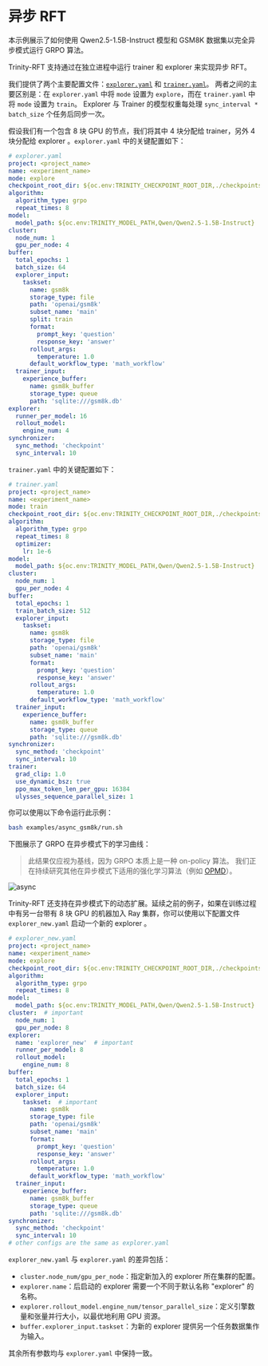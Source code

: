 # 异步 RFT

本示例展示了如何使用 Qwen2.5-1.5B-Instruct 模型和 GSM8K 数据集以完全异步模式运行 GRPO 算法。

Trinity-RFT 支持通过在独立进程中运行 trainer 和 explorer 来实现异步 RFT。

我们提供了两个主要配置文件：[`explorer.yaml`](https://github.com/modelscope/Trinity-RFT/blob/main/examples/async_gsm8k/explorer.yaml) 和 [`trainer.yaml`](https://github.com/modelscope/Trinity-RFT/blob/main/examples/async_gsm8k/trainer.yaml)。
两者之间的主要区别是：在 `explorer.yaml` 中将 `mode` 设置为 `explore`，而在 `trainer.yaml` 中将 `mode` 设置为 `train`。
Explorer 与 Trainer 的模型权重每处理 `sync_interval * batch_size` 个任务后同步一次。

假设我们有一个包含 8 块 GPU 的节点，我们将其中 4 块分配给 trainer，另外 4 块分配给 explorer 。`explorer.yaml` 中的关键配置如下：

```yaml
# explorer.yaml
project: <project_name>
name: <experiment_name>
mode: explore
checkpoint_root_dir: ${oc.env:TRINITY_CHECKPOINT_ROOT_DIR,./checkpoints}
algorithm:
  algorithm_type: grpo
  repeat_times: 8
model:
  model_path: ${oc.env:TRINITY_MODEL_PATH,Qwen/Qwen2.5-1.5B-Instruct}
cluster:
  node_num: 1
  gpu_per_node: 4
buffer:
  total_epochs: 1
  batch_size: 64
  explorer_input:
    taskset:
      name: gsm8k
      storage_type: file
      path: 'openai/gsm8k'
      subset_name: 'main'
      split: train
      format:
        prompt_key: 'question'
        response_key: 'answer'
      rollout_args:
        temperature: 1.0
      default_workflow_type: 'math_workflow'
  trainer_input:
    experience_buffer:
      name: gsm8k_buffer
      storage_type: queue
      path: 'sqlite:///gsm8k.db'
explorer:
  runner_per_model: 16
  rollout_model:
    engine_num: 4
synchronizer:
  sync_method: 'checkpoint'
  sync_interval: 10
```

`trainer.yaml` 中的关键配置如下：

```yaml
# trainer.yaml
project: <project_name>
name: <experiment_name>
mode: train
checkpoint_root_dir: ${oc.env:TRINITY_CHECKPOINT_ROOT_DIR,./checkpoints}
algorithm:
  algorithm_type: grpo
  repeat_times: 8
  optimizer:
    lr: 1e-6
model:
  model_path: ${oc.env:TRINITY_MODEL_PATH,Qwen/Qwen2.5-1.5B-Instruct}
cluster:
  node_num: 1
  gpu_per_node: 4
buffer:
  total_epochs: 1
  train_batch_size: 512
  explorer_input:
    taskset:
      name: gsm8k
      storage_type: file
      path: 'openai/gsm8k'
      subset_name: 'main'
      format:
        prompt_key: 'question'
        response_key: 'answer'
      rollout_args:
        temperature: 1.0
      default_workflow_type: 'math_workflow'
  trainer_input:
    experience_buffer:
      name: gsm8k_buffer
      storage_type: queue
      path: 'sqlite:///gsm8k.db'
synchronizer:
  sync_method: 'checkpoint'
  sync_interval: 10
trainer:
  grad_clip: 1.0
  use_dynamic_bsz: true
  ppo_max_token_len_per_gpu: 16384
  ulysses_sequence_parallel_size: 1
```

你可以使用以下命令运行此示例：

```bash
bash examples/async_gsm8k/run.sh
```

下图展示了 GRPO 在异步模式下的学习曲线：
> 此结果仅应视为基线，因为 GRPO 本质上是一种 on-policy 算法。
> 我们正在持续研究其他在异步模式下适用的强化学习算法（例如 [OPMD](./example_reasoning_advanced.md)）。

![async](../../assets/async-curve.png)


Trinity-RFT 还支持在异步模式下的动态扩展。延续之前的例子，如果在训练过程中有另一台带有 8 块 GPU 的机器加入 Ray 集群，你可以使用以下配置文件 `explorer_new.yaml` 启动一个新的 explorer 。

```yaml
# explorer_new.yaml
project: <project_name>
name: <experiment_name>
mode: explore
checkpoint_root_dir: ${oc.env:TRINITY_CHECKPOINT_ROOT_DIR,./checkpoints}
algorithm:
  algorithm_type: grpo
  repeat_times: 8
model:
  model_path: ${oc.env:TRINITY_MODEL_PATH,Qwen/Qwen2.5-1.5B-Instruct}
cluster:  # important
  node_num: 1
  gpu_per_node: 8
explorer:
  name: 'explorer_new'  # important
  runner_per_model: 8
  rollout_model:
    engine_num: 8
buffer:
  total_epochs: 1
  batch_size: 64
  explorer_input:
    taskset:  # important
      name: gsm8k
      storage_type: file
      path: 'openai/gsm8k'
      subset_name: 'main'
      format:
        prompt_key: 'question'
        response_key: 'answer'
      rollout_args:
        temperature: 1.0
      default_workflow_type: 'math_workflow'
  trainer_input:
    experience_buffer:
      name: gsm8k_buffer
      storage_type: queue
      path: 'sqlite:///gsm8k.db'
synchronizer:
  sync_method: 'checkpoint'
  sync_interval: 10
# other configs are the same as explorer.yaml
```

`explorer_new.yaml` 与 `explorer.yaml` 的差异包括：

- `cluster.node_num/gpu_per_node`：指定新加入的 explorer 所在集群的配置。
- `explorer.name`：后启动的 explorer 需要一个不同于默认名称 "explorer" 的名称。
- `explorer.rollout_model.engine_num/tensor_parallel_size`：定义引擎数量和张量并行大小，以最优地利用 GPU 资源。
- `buffer.explorer_input.taskset`：为新的 explorer 提供另一个任务数据集作为输入。

其余所有参数均与 `explorer.yaml` 中保持一致。
